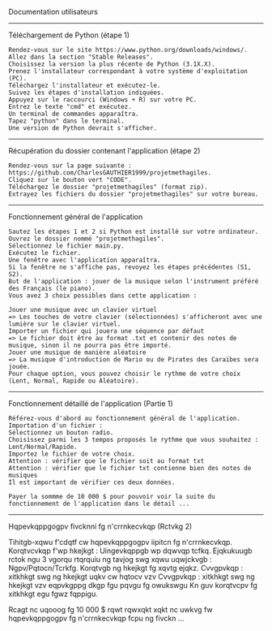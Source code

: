 Documentation utilisateurs

---------------------------------------------------------------------------
Téléchargement de Python (étape 1)

    Rendez-vous sur le site https://www.python.org/downloads/windows/.
    Allez dans la section "Stable Releases".
    Choisissez la version la plus récente de Python (3.1X.X).
    Prenez l'installateur correspondant à votre système d'exploitation (PC).
    Téléchargez l'installateur et exécutez-le.
    Suivez les étapes d'installation indiquées.
    Appuyez sur le raccourci (Windows + R) sur votre PC.
    Entrez le texte "cmd" et exécutez.
    Un terminal de commandes apparaîtra.
    Tapez "python" dans le terminal.
    Une version de Python devrait s'afficher.

---------------------------------------------------------------------------
Récupération du dossier contenant l'application (étape 2)

    Rendez-vous sur la page suivante : https://github.com/CharlesGAUTHIER1999/projetmethagiles.
    Cliquez sur le bouton vert "CODE".
    Téléchargez le dossier "projetmethagiles" (format zip).
    Extrayez les fichiers du dossier "projetmethagiles" sur votre bureau.

---------------------------------------------------------------------------
Fonctionnement général de l'application

    Sautez les étapes 1 et 2 si Python est installé sur votre ordinateur.
    Ouvrez le dossier nommé "projetmethagiles".
    Sélectionnez le fichier main.py.
    Exécutez le fichier.
    Une fenêtre avec l'application apparaîtra.
    Si la fenêtre ne s'affiche pas, revoyez les étapes précédentes (S1, S2).
    But de l'application : jouer de la musique selon l'instrument préféré des Français (le piano).
    Vous avez 3 choix possibles dans cette application :
    
    Jouer une musique avec un clavier virtuel
    => Les touches de votre clavier (sélectionnées) s'afficheront avec une lumière sur le clavier virtuel.
    Importer un fichier qui jouera une séquence par défaut
    => Le fichier doit être au format .txt et contenir des notes de musique, sinon il ne pourra pas être importé.
    Jouer une musique de manière aléatoire
    => La musique d'introduction de Mario ou de Pirates des Caraïbes sera jouée.
    Pour chaque option, vous pouvez choisir le rythme de votre choix (Lent, Normal, Rapide ou Aléatoire).

---------------------------------------------------------------------------

Fonctionnement détaillé de l'application (Partie 1)

    Référez-vous d'abord au fonctionnement général de l'application.
    Importation d'un fichier :
    Sélectionnez un bouton radio.
    Choisissez parmi les 3 tempos proposés le rythme que vous souhaitez : Lent/Normal/Rapide.
    Importez le fichier de votre choix.
    Attention : vérifier que le fichier soit au format txt
    Attention : vérifier que le fichier txt contienne bien des notes de musiques
    Il est important de vérifier ces deux données.

    Payer la sommme de 10 000 $ pour pouvoir voir la suite du fonctionnement de l'application dans le détail ...

---------------------------------------------------------------------------

Hqpevkqppgogpv fivcknni fg n'crrnkecvkqp (Rctvkg 2)

Tihitgb-xqwu f'cdqtf cw hqpevkqppgogpv iipitcn fg n'crrnkecvkqp.
Korqtvcvkqp f'wp hkejkgt :
Uingevkqppgb wp dqwvqp tcfkq.
Ejqkukuugb rctok ngu 3 vgorqu rtqrquiu ng tavjog swg xqwu uqwjckvgb : Ngpv/Pqtocn/Tcrkfg.
Korqtvgb ng hkejkgt fg xqvtg ejqkz.
Cvvgpvkqp : xitkhkgt swg ng hkejkgt uqkv cw hqtocv vzv
Cvvgpvkqp : xitkhkgt swg ng hkejkgt vzv eqpvkgppg dkgp fgu pqvgu fg owukswgu
Kn guv korqtvcpv fg xitkhkgt egu fgwz fqppigu.

Rcagt nc uqooog fg 10 000 $ rqwt rqwxqkt xqkt nc uwkvg fw hqpevkqppgogpv fg n'crrnkecvkqp fcpu ng fivckn ...

